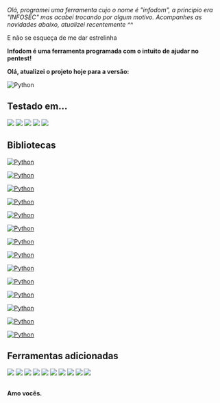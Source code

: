 *Olá, programei uma ferramenta cujo o nome é "infodom", a principio era "INFOSEC" mas acabei trocando por algum motivo.
Acompanhes as novidades abaixo, atualizei recentemente ^^*

E não se esqueça de me dar estrelinha





**Infodom é uma ferramenta programada com o intuito de ajudar no pentest!**


**Olá, atualizei o projeto hoje para a versão:**

<img alt='Python'
src='https://img.shields.io/badge/PYTHON-_3.9.2-100000?style=for-the-badge&logo=Python&logoColor=000000&labelColor=73C3E0&color=000000'/>

## **Testado em...**

<img alt=' ' src='https://img.shields.io/badge/TESTADO_NO-PARROT OS-100000?style=for-the-badge&logo= &logoColor=9FFF4B&labelColor=000000&color=B7FF43'/>

<img alt=' ' src='https://img.shields.io/badge/TESTADO_NO-DEBIAN-100000?style=for-the-badge&logo= &logoColor=9FFF4B&labelColor=000000&color=B7FF43'/>

<img alt=' ' src='https://img.shields.io/badge/TESTADO_NO-TERMUX-100000?style=for-the-badge&logo= &logoColor=9FFF4B&labelColor=000000&color=B7FF43'/>

<img alt=' ' src='https://img.shields.io/badge/TESTADO_NO-ARCH-100000?style=for-the-badge&logo= &logoColor=9FFF4B&labelColor=000000&color=B7FF43'/>

<img alt=' ' src='https://img.shields.io/badge/TESTADO_NO-WINDOWS-100000?style=for-the-badge&logo= &logoColor=9FFF4B&labelColor=000000&color=B7FF43'/>


## **Bibliotecas**


<a href='https://pypi.org/project/python-whois/'
target="_blank"><img alt='Python' src='https://img.shields.io/badge/python3-python_whois [0.7.3]-100000?style=for-the-badge&logo=Python&logoColor=000000&labelColor=8cdb70&color=black'/></a>

<a href='https://docs.python.org/3/library/random.html'
target="_blank"><img alt='Python' src='https://img.shields.io/badge/python3-RANDOM-100000?style=for-the-badge&logo=Python&logoColor=000000&labelColor=8cdb70&color=black'/></a>

<a href='https://docs.python.org/3/library/os.html'
target="_blank"><img alt='Python' src='https://img.shields.io/badge/python3-OS-100000?style=for-the-badge&logo=Python&logoColor=000000&labelColor=8cdb70&color=black'/></a>

<a href='https://pypi.org/project/geopy/' target="_blank"><img
alt='Python' src='https://img.shields.io/badge/python3-GEOPY_[2.2.0]-100000?style=for-the-badge&logo=Python&logoColor=000000&labelColor=8cdb70&color=black'/></a>

<a href='https://docs.python.org/3/library/socket.html'
target="_blank"><img alt='Python' src='https://img.shields.io/badge/python3-SOCKET-100000?style=for-the-badge&logo=Python&logoColor=000000&labelColor=8cdb70&color=black'/></a>

<a href='https://pypi.org/project/python3-nmap/'
target="_blank"><img alt='Python' src='https://img.shields.io/badge/python3-python3_nmap [1.5.1]-100000?style=for-the-badge&logo=Python&logoColor=000000&labelColor=8cdb70&color=black'/></a>

<a href='https://pypi.org/project/requests/' target="_blank"><img
alt='Python' src='https://img.shields.io/badge/python3-requests_[2.27.1]-100000?style=for-the-badge&logo=Python&logoColor=000000&labelColor=8cdb70&color=black'/></a>

<a href='https://pypi.org/project/BeautifulSoup/'
target="_blank"><img alt='Python' src='https://img.shields.io/badge/python3-BeautifulSoup_[3.2.2]-100000?style=for-the-badge&logo=Python&logoColor=000000&labelColor=8cdb70&color=black'/></a>

<a href='https://pypi.org/project/beautifulsoup4/'
target="_blank"><img alt='Python' src='https://img.shields.io/badge/python3-beautifulsoup4_[4.10.0]-100000?style=for-the-badge&logo=Python&logoColor=000000&labelColor=8cdb70&color=black'/></a>

<a href='https://docs.python.org/3/library/re.html'
target="_blank"><img alt='Python' src='https://img.shields.io/badge/python3-RE-100000?style=for-the-badge&logo=Python&logoColor=000000&labelColor=8cdb70&color=black'/></a>

<a href='https://docs.python.org/3/library/datetime.html'
target="_blank"><img alt='Python' src='https://img.shields.io/badge/python3-datetime-100000?style=for-the-badge&logo=Python&logoColor=000000&labelColor=8cdb70&color=black'/></a>

<a href='https://docs.python.org/3/library/time.html'
target="_blank"><img alt='Python' src='https://img.shields.io/badge/python3-time-100000?style=for-the-badge&logo=Python&logoColor=000000&labelColor=8cdb70&color=black'/></a>

<a href='https://docs.python.org/3/library/time.html'
target="_blank"><img alt='Python' src='https://img.shields.io/badge/python3-phonenumbers_[8.12.41]-100000?style=for-the-badge&logo=Python&logoColor=000000&labelColor=8cdb70&color=black'/></a>

<a href='https://pypi.org/project/Faker/' target="_blank"><img
alt='Python' src='https://img.shields.io/badge/python3-Faker_[11.3.0]-100000?style=for-the-badge&logo=Python&logoColor=000000&labelColor=8cdb70&color=black'/></a>




## **Ferramentas adicionadas**

<img src='https://img.shields.io/badge/NMAP-100000?style=for-the-badge&logo=Windows Terminal&logoColor=white&labelColor=black&color=black'>

<img src='https://img.shields.io/badge/SQL_Iinjection Scanner-100000?style=for-the-badge&logo=Windows Terminal&logoColor=white&labelColor=black&color=black'>

<img src='https://img.shields.io/badge/TeleINFO-100000?style=for-the-badge&logo=Windows Terminal&logoColor=white&labelColor=black&color=black'>

<img src='https://img.shields.io/badge/IPINFO-100000?style=for-the-badge&logo=Windows Terminal&logoColor=white&labelColor=black&color=black'>

<img src='https://img.shields.io/badge/Gerador_De Email-100000?style=for-the-badge&logo=Windows Terminal&logoColor=white&labelColor=black&color=black'>

<img src='https://img.shields.io/badge/Consulta_CEP-100000?style=for-the-badge&logo=Windows Terminal&logoColor=white&labelColor=black&color=black'>

<img src='https://img.shields.io/badge/Consulta_MAC-100000?style=for-the-badge&logo=Windows Terminal&logoColor=white&labelColor=black&color=black'>

<img src='https://img.shields.io/badge/Gera_Pessoa-100000?style=for-the-badge&logo=Windows Terminal&logoColor=white&labelColor=black&color=black'>

<img src='https://img.shields.io/badge/Achaloc-100000?style=for-the-badge&logo=Windows Terminal&logoColor=white&labelColor=black&color=black'>

<img src='https://img.shields.io/badge/Gera_Pessoa (API)-100000?style=for-the-badge&logo=Windows Terminal&logoColor=white&labelColor=black&color=black'>


##



**Amo vocês.**

